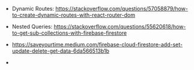 * Dynamic Routes: https://stackoverflow.com/questions/57058879/how-to-create-dynamic-routes-with-react-router-dom

* Nested Queries: https://stackoverflow.com/questions/55620618/how-to-get-sub-collections-with-firebase-firestore

* https://saveyourtime.medium.com/firebase-cloud-firestore-add-set-update-delete-get-data-6da566513b1b
* 
